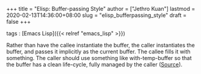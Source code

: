 +++
title = "Elisp: Buffer-passing Style"
author = ["Jethro Kuan"]
lastmod = 2020-02-13T14:36:00+08:00
slug = "elisp_bufferpassing_style"
draft = false
+++

tags
: [Emacs Lisp]({{< relref "emacs_lisp" >}})

Rather than have the callee instantiate the buffer, the caller
instantiates the buffer, and passes it implicitly as the current
buffer. The callee fills it with something. The caller should use
something like with-temp-buffer so that the buffer has a clean
life-cycle, fully managed by the caller ([Source](https://nullprogram.com/blog/2014/05/27/)).
